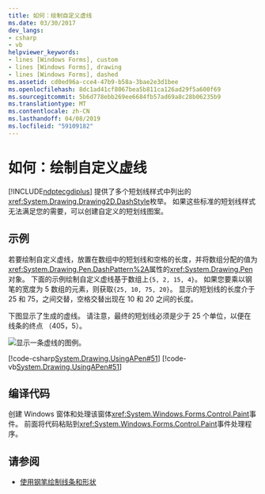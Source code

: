 ```yaml
---
title: 如何：绘制自定义虚线
ms.date: 03/30/2017
dev_langs:
- csharp
- vb
helpviewer_keywords:
- lines [Windows Forms], custom
- lines [Windows Forms], drawing
- lines [Windows Forms], dashed
ms.assetid: cd0ed96a-cce4-47b9-b58a-3bae2e3d1bee
ms.openlocfilehash: 8dc1ad41cf8067bea5b811ca126ad29f5a600f69
ms.sourcegitcommit: 5b6d778ebb269ee6684fb57ad69a8c28b06235b9
ms.translationtype: MT
ms.contentlocale: zh-CN
ms.lasthandoff: 04/08/2019
ms.locfileid: "59109182"
---
```

# <a name="how-to-draw-a-custom-dashed-line"></a>如何：绘制自定义虚线
[!INCLUDE[ndptecgdiplus](../../../../includes/ndptecgdiplus-md.md)] 提供了多个短划线样式中列出的<xref:System.Drawing.Drawing2D.DashStyle>枚举。 如果这些标准的短划线样式无法满足您的需要，可以创建自定义的短划线图案。  
  
## <a name="example"></a>示例  
 若要绘制自定义虚线，放置在数组中的短划线和空格的长度，并将数组分配的值为<xref:System.Drawing.Pen.DashPattern%2A>属性的<xref:System.Drawing.Pen>对象。 下面的示例绘制自定义虚线基于数组上`{5, 2, 15, 4}`。 如果您要乘以钢笔的宽度为 5 数组的元素，则获取`{25, 10, 75, 20}`。 显示的短划线的长度介于 25 和 75，之间交替，空格交替出现在 10 和 20 之间的长度。  
  
 下图显示了生成的虚线。 请注意，最终的短划线必须是少于 25 个单位，以便在线条的终点 （405，5）。  
  
 ![显示一条虚线的图例。](./media/how-to-draw-a-custom-dashed-line/dashed-line-illustration.gif "pens6")  
  
 [!code-csharp[System.Drawing.UsingAPen#51](~/samples/snippets/csharp/VS_Snippets_Winforms/System.Drawing.UsingAPen/CS/Class1.cs#51)]
 [!code-vb[System.Drawing.UsingAPen#51](~/samples/snippets/visualbasic/VS_Snippets_Winforms/System.Drawing.UsingAPen/VB/Class1.vb#51)]  
  
## <a name="compiling-the-code"></a>编译代码  
 创建 Windows 窗体和处理该窗体<xref:System.Windows.Forms.Control.Paint>事件。 前面将代码粘贴到<xref:System.Windows.Forms.Control.Paint>事件处理程序。  
  
## <a name="see-also"></a>请参阅

- [使用钢笔绘制线条和形状](using-a-pen-to-draw-lines-and-shapes.md)
